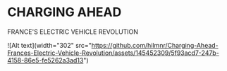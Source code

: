 # CHARGING AHEAD
FRANCE'S ELECTRIC VEHICLE REVOLUTION

![Alt text](width="302" src="https://github.com/hilmnr/Charging-Ahead-Frances-Electric-Vehicle-Revolution/assets/145452309/5f93acd7-247b-4158-86e5-fe5262a3ad13")
